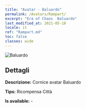 ```yaml
---
title: "Avatar - Baluardo"
permalink: /Avatars/Rampart/
excerpt: "Era of Chaos  Baluardo"
last_modified_at: 2021-05-18
locale: it
ref: "Rampart.md"
toc: false
classes: wide
---
```

 ![Baluardo](/images/a/avatarFrame_12.png)

## Dettagli

 **Descrizione:** Cornice avatar Baluardo 

 **Tips:** Ricompensa Città 

 **Is available:**  - 

